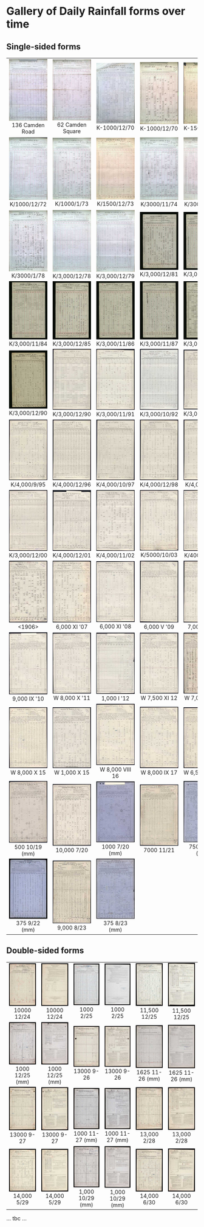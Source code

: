 # Gallery of Daily Rainfall forms over time

## Single-sided forms

<table border="0">
<tr>
<td align=center>
<a href="./page_images/DRain_1861-1870_Lancashire_p0003.jpg"><img src="./page_thumbnails/DRain_1861-1870_Lancashire_p0003.jpg" style="width:150px"></a>
<br/>136 Camden Road
</td>
<td align=center>
<a href="./page_images/DRain_1861-1870_Leicestershire_p0006.jpg"><img src="./page_thumbnails/DRain_1861-1870_Leicestershire_p0006.jpg" style="width:150px"></a>
<br/>62 Camden Square
</td>
<td align=center>
<a href="./page_images/DRain_1861-1870_Yorkshire_p0017.jpg"><img src="./page_thumbnails/DRain_1861-1870_Yorkshire_p0017.jpg" style="width:150px"></a>
<br/>K-1000/12/70
</td>
<td align=center>
<a href="./page_images/DRain_1871-1880_Cambridgeshire_p0143.jpg"><img src="./page_thumbnails/DRain_1871-1880_Cambridgeshire_p0143.jpg" style="width:150px"></a>
<br/>K-1000/12/70
</td>
<td align=center>
<a href="./page_images/DRain_1871-1880_Cambridgeshire_p0019.jpg"><img src="./page_thumbnails/DRain_1871-1880_Cambridgeshire_p0019.jpg" style="width:150px"></a>
<br/>K-1500/12/71
</td>
<td align=center>
<a href="./page_images/DRain_1871-1880_Cambridgeshire_p0020.jpg"><img src="./page_thumbnails/DRain_1871-1880_Cambridgeshire_p0020.jpg" style="width:150px"></a>
<br/>K/1000/9/72
</td>
</tr>
<tr>
<td align=center>
<a href="./page_images/DRain_1871-1880_Cambridgeshire_p0158.jpg"><img src="./page_thumbnails/DRain_1871-1880_Cambridgeshire_p0158.jpg" style="width:150px"></a>
<br/>K/1000/12/72
</td>
<td align=center>
<a href="./page_images/DRain_1871-1880_Cambridgeshire_p0138.jpg"><img src="./page_thumbnails/DRain_1871-1880_Cambridgeshire_p0138.jpg" style="width:150px"></a>
<br/>K/1000/1/73
</td>
<td align=center>
<a href="./page_images/DRain_1871-1880_Cambridgeshire_p0010.jpg"><img src="./page_thumbnails/DRain_1871-1880_Cambridgeshire_p0010.jpg" style="width:150px"></a>
<br/>K/1500/12/73
</td>
<td align=center>
<a href="./page_images/DRain_1871-1880_Cambridgeshire_p0119.jpg"><img src="./page_thumbnails/DRain_1871-1880_Cambridgeshire_p0119.jpg" style="width:150px"></a>
<br/>K/3000/11/74
</td>
<td align=center>
<a href="./page_images/DRain_1871-1880_Cambridgeshire_p0067.jpg"><img src="./page_thumbnails/DRain_1871-1880_Cambridgeshire_p0067.jpg" style="width:150px"></a>
<br/>K/3000/12/75
</td>
<td align=center>
<a href="./page_images/DRain_1871-1880_Cambridgeshire_p0100.jpg"><img src="./page_thumbnails/DRain_1871-1880_Cambridgeshire_p0100.jpg" style="width:150px"></a>
<br/>K/3000/12/76
</td>
</tr>
<tr>
<td align=center>
<a href="./page_images/DRain_1871-1880_Cambridgeshire_p0129.jpg"><img src="./page_thumbnails/DRain_1871-1880_Cambridgeshire_p0129.jpg" style="width:150px"></a>
<br/>K/3000/1/78
</td>
<td align=center>
<a href="./page_images/DRain_1871-1880_Cambridgeshire_p0093.jpg"><img src="./page_thumbnails/DRain_1871-1880_Cambridgeshire_p0093.jpg" style="width:150px"></a>
<br/>K/3,000/12/78
</td>
<td align=center>
<a href="./page_images/DRain_1871-1880_Cambridgeshire_p0006.jpg"><img src="./page_thumbnails/DRain_1871-1880_Cambridgeshire_p0006.jpg" style="width:150px"></a>
<br/>K/3,000/12/79
</td>
<td align=center>
<a href="./page_images/DRain_1881-1890_Cambridgeshire_p0066.jpg"><img src="./page_thumbnails/DRain_1881-1890_Cambridgeshire_p0066.jpg" style="width:150px"></a>
<br/>K/3,000/12/81
</td>
<td align=center>
<a href="./page_images/DRain_1881-1890_Cambridgeshire_p0003.jpg"><img src="./page_thumbnails/DRain_1881-1890_Cambridgeshire_p0003.jpg" style="width:150px"></a>
<br/>K/3,000/12/82
</td>
<td align=center>
<a href="./page_images/DRain_1881-1890_Cambridgeshire_p0004.jpg"><img src="./page_thumbnails/DRain_1881-1890_Cambridgeshire_p0004.jpg" style="width:150px"></a>
<br/>K/3,000/12/83
</td>
</tr>
<tr>
<td align=center>
<a href="./page_images/DRain_1881-1890_Cambridgeshire_p0092.jpg"><img src="./page_thumbnails/DRain_1881-1890_Cambridgeshire_p0092.jpg" style="width:150px"></a>
<br/>K/3,000/11/84
</td>
<td align=center>
<a href="./page_images/DRain_1881-1890_Cambridgeshire_p0070.jpg"><img src="./page_thumbnails/DRain_1881-1890_Cambridgeshire_p0070.jpg" style="width:150px"></a>
<br/>K/3,000/12/85
</td>
<td align=center>
<a href="./page_images/DRain_1881-1890_Cambridgeshire_p0053.jpg"><img src="./page_thumbnails/DRain_1881-1890_Cambridgeshire_p0053.jpg" style="width:150px"></a>
<br/>K/3,000/11/86
</td>
<td align=center>
<a href="./page_images/DRain_1881-1890_Cambridgeshire_p0062.jpg"><img src="./page_thumbnails/DRain_1881-1890_Cambridgeshire_p0062.jpg" style="width:150px"></a>
<br/>K/3,000/11/87
</td>
<td align=center>
<a href="./page_images/DRain_1881-1890_Cambridgeshire_p0031.jpg"><img src="./page_thumbnails/DRain_1881-1890_Cambridgeshire_p0031.jpg" style="width:150px"></a>
<br/>K/3,000/11/88
</td>
<td align=center>
<a href="./page_images/DRain_1881-1890_Cambridgeshire_p0048.jpg"><img src="./page_thumbnails/DRain_1881-1890_Cambridgeshire_p0048.jpg" style="width:150px"></a>
<br/>K/3,000/1/90
</td>
</tr>
<tr>
<td align=center>
<a href="./page_images/DRain_1881-1890_Cambridgeshire_p0064.jpg"><img src="./page_thumbnails/DRain_1881-1890_Cambridgeshire_p0064.jpg" style="width:150px"></a>
<br/>K/3,000/12/90
</td>
<td align=center>
<a href="./page_images/DRain_1891-1900_RainNos_Cambridgeshire_p0016.jpg"><img src="./page_thumbnails/DRain_1891-1900_RainNos_Cambridgeshire_p0016.jpg" style="width:150px"></a>
<br/>K/3,000/12/90
</td>
<td align=center>
<a href="./page_images/DRain_1891-1900_RainNos_Cambridgeshire_p0054.jpg"><img src="./page_thumbnails/DRain_1891-1900_RainNos_Cambridgeshire_p0054.jpg" style="width:150px"></a>
<br/>K/3,000/11/91
</td>
<td align=center>
<a href="./page_images/DRain_1891-1900_RainNos_Cambridgeshire_p0033.jpg"><img src="./page_thumbnails/DRain_1891-1900_RainNos_Cambridgeshire_p0033.jpg" style="width:150px"></a>
<br/>K/3,000/10/92
</td>
<td align=center>
<a href="./page_images/DRain_1891-1900_RainNos_Cambridgeshire_p0043.jpg"><img src="./page_thumbnails/DRain_1891-1900_RainNos_Cambridgeshire_p0043.jpg" style="width:150px"></a>
<br/>K/3,000/10/93
</td>
<td align=center>
<a href="./page_images/DRain_1891-1900_RainNos_Cambridgeshire_p0072.jpg"><img src="./page_thumbnails/DRain_1891-1900_RainNos_Cambridgeshire_p0072.jpg" style="width:150px"></a>
<br/>K/3,000/12/94
</td>
</tr>
<tr>
<td align=center>
<a href="./page_images/DRain_1891-1900_RainNos_Cambridgeshire_p0086.jpg"><img src="./page_thumbnails/DRain_1891-1900_RainNos_Cambridgeshire_p0086.jpg" style="width:150px"></a>
<br/>K/4,000/9/95
</td>
<td align=center>
<a href="./page_images/DRain_1891-1900_RainNos_Cambridgeshire_p0021.jpg"><img src="./page_thumbnails/DRain_1891-1900_RainNos_Cambridgeshire_p0021.jpg" style="width:150px"></a>
<br/>K/4,000/12/96
</td>
<td align=center>
<a href="./page_images/DRain_1891-1900_RainNos_Cambridgeshire_p0044.jpg"><img src="./page_thumbnails/DRain_1891-1900_RainNos_Cambridgeshire_p0044.jpg" style="width:150px"></a>
<br/>K/4,000/10/97
</td>
<td align=center>
<a href="./page_images/DRain_1891-1900_RainNos_Cambridgeshire_p0088.jpg"><img src="./page_thumbnails/DRain_1891-1900_RainNos_Cambridgeshire_p0088.jpg" style="width:150px"></a>
<br/>K/4,000/12/98
</td>
<td align=center>
<a href="./page_images/DRain_1891-1900_RainNos_Cambridgeshire_p0049.jpg"><img src="./page_thumbnails/DRain_1891-1900_RainNos_Cambridgeshire_p0049.jpg" style="width:150px"></a>
<br/>K/4,000/1/99
</td>
<td align=center>
<a href="./page_images/DRain_1891-1900_RainNos_Cambridgeshire_p0090.jpg"><img src="./page_thumbnails/DRain_1891-1900_RainNos_Cambridgeshire_p0090.jpg" style="width:150px"></a>
<br/>K/3,000/12/00
</td>
</tr>
<tr>
<td align=center>
<a href="./page_images/DRain_1901-1910_RainNos_Cambridgeshire_p0058.jpg"><img src="./page_thumbnails/DRain_1901-1910_RainNos_Cambridgeshire_p0058.jpg" style="width:150px"></a>
<br/>K/3,000/12/00
</td>
<td align=center>
<a href="./page_images/DRain_1901-1910_RainNos_Cambridgeshire_p0043.jpg"><img src="./page_thumbnails/DRain_1901-1910_RainNos_Cambridgeshire_p0043.jpg" style="width:150px"></a>
<br/>K/4,000/12/01
</td>
<td align=center>
<a href="./page_images/DRain_1901-1910_RainNos_Cambridgeshire_p0020.jpg"><img src="./page_thumbnails/DRain_1901-1910_RainNos_Cambridgeshire_p0020.jpg" style="width:150px"></a>
<br/>K/4,000/11/02
</td>
<td align=center>
<a href="./page_images/DRain_1901-1910_RainNos_Cambridgeshire_p0093.jpg"><img src="./page_thumbnails/DRain_1901-1910_RainNos_Cambridgeshire_p0093.jpg" style="width:150px"></a>
<br/>K/5000/10/03
</td>
<td align=center>
<a href="./page_images/DRain_1901-1910_RainNos_Cambridgeshire_p0046.jpg"><img src="./page_thumbnails/DRain_1901-1910_RainNos_Cambridgeshire_p0046.jpg" style="width:150px"></a>
<br/>K/4000/12/04
</td>
<td align=center>
<a href="./page_images/DRain_1901-1910_RainNos_Cambridgeshire_p0028.jpg"><img src="./page_thumbnails/DRain_1901-1910_RainNos_Cambridgeshire_p0028.jpg" style="width:150px"></a>
<br/>K/5000/11/05
</td>
</tr>
<tr>
<td align=center>
<a href="./page_images/DRain_1901-1910_RainNos_Cambridgeshire_p0086.jpg"><img src="./page_thumbnails/DRain_1901-1910_RainNos_Cambridgeshire_p0086.jpg" style="width:150px"></a>
<br/><1906>
</td>
<td align=center>
<a href="./page_images/DRain_1901-1910_RainNos_Cambridgeshire_p0105.jpg"><img src="./page_thumbnails/DRain_1901-1910_RainNos_Cambridgeshire_p0105.jpg" style="width:150px"></a>
<br/>6,000 XI '07
</td>
<td align=center>
<a href="./page_images/DRain_1901-1910_RainNos_Cambridgeshire_p0023.jpg"><img src="./page_thumbnails/DRain_1901-1910_RainNos_Cambridgeshire_p0023.jpg" style="width:150px"></a>
<br/>6,000 XI '08
</td>
<td align=center>
<a href="./page_images/DRain_1901-1910_RainNos_Cambridgeshire_p0017.jpg"><img src="./page_thumbnails/DRain_1901-1910_RainNos_Cambridgeshire_p0017.jpg" style="width:150px"></a>
<br/>6,000 V '09
</td>
<td align=center>
<a href="./page_images/DRain_1901-1910_RainNos_Cambridgeshire_p0076.jpg"><img src="./page_thumbnails/DRain_1901-1910_RainNos_Cambridgeshire_p0076.jpg" style="width:150px"></a>
<br/>7,000 X '09
</td>
<td align=center>
<a href="./page_images/DRain_1901-1910_RainNos_Cambridgeshire_p0090.jpg"><img src="./page_thumbnails/DRain_1901-1910_RainNos_Cambridgeshire_p0090.jpg" style="width:150px"></a>
<br/>9,000 IX '10
</td>
</tr>
<tr>
<td align=center>
<a href="./page_images/DRain_1911-1920_RainNos_Cambridgeshire_p0049.jpg"><img src="./page_thumbnails/DRain_1911-1920_RainNos_Cambridgeshire_p0049.jpg" style="width:150px"></a>
<br/>9,000 IX '10
</td>
<td align=center>
<a href="./page_images/DRain_1911-1920_RainNos_Cambridgeshire_p0077.jpg"><img src="./page_thumbnails/DRain_1911-1920_RainNos_Cambridgeshire_p0077.jpg" style="width:150px"></a>
<br/>W 8,000 X '11
</td>
<td align=center>
<a href="./page_images/DRain_1911-1920_RainNos_Cambridgeshire_p0011.jpg"><img src="./page_thumbnails/DRain_1911-1920_RainNos_Cambridgeshire_p0011.jpg" style="width:150px"></a>
<br/>1,000 I '12
</td>
<td align=center>
<a href="./page_images/DRain_1911-1920_RainNos_Cambridgeshire_p0105.jpg"><img src="./page_thumbnails/DRain_1911-1920_RainNos_Cambridgeshire_p0105.jpg" style="width:150px"></a>
<br/>W 7,500 XI 12
</td>
<td align=center>
<a href="./page_images/DRain_1911-1920_RainNos_Cambridgeshire_p0046.jpg"><img src="./page_thumbnails/DRain_1911-1920_RainNos_Cambridgeshire_p0046.jpg" style="width:150px"></a>
<br/>W 7,000 XI 13
</td>
<td align=center>
<a href="./page_images/DRain_1911-1920_RainNos_Cambridgeshire_p0009.jpg"><img src="./page_thumbnails/DRain_1911-1920_RainNos_Cambridgeshire_p0009.jpg" style="width:150px"></a>
<br/>W 8,000 X 14
</td>
</tr>
<tr>
<td align=center>
<a href="./page_images/DRain_1911-1920_RainNos_Cambridgeshire_p0038.jpg"><img src="./page_thumbnails/DRain_1911-1920_RainNos_Cambridgeshire_p0038.jpg" style="width:150px"></a>
<br/>W 8,000 X 15
</td>
<td align=center>
<a href="./page_images/DRain_1911-1920_RainNos_Cambridgeshire_p0109.jpg"><img src="./page_thumbnails/DRain_1911-1920_RainNos_Cambridgeshire_p0109.jpg" style="width:150px"></a>
<br/>W 1,000 X 15
</td>
<td align=center>
<a href="./page_images/DRain_1911-1920_RainNos_Cambridgeshire_p0082.jpg"><img src="./page_thumbnails/DRain_1911-1920_RainNos_Cambridgeshire_p0082.jpg" style="width:150px"></a>
<br/>W 8,000 VIII 16
</td>
<td align=center>
<a href="./page_images/DRain_1911-1920_RainNos_Cambridgeshire_p0016.jpg"><img src="./page_thumbnails/DRain_1911-1920_RainNos_Cambridgeshire_p0016.jpg" style="width:150px"></a>
<br/>W 8,000 IX 17
</td>
<td align=center>
<a href="./page_images/DRain_1911-1920_RainNos_Cambridgeshire_p0057.jpg"><img src="./page_thumbnails/DRain_1911-1920_RainNos_Cambridgeshire_p0057.jpg" style="width:150px"></a>
<br/>W 6,500 VII 18
</td>
<td align=center>
<a href="./page_images/DRain_1911-1920_RainNos_Cambridgeshire_p0195.jpg"><img src="./page_thumbnails/DRain_1911-1920_RainNos_Cambridgeshire_p0195.jpg" style="width:150px"></a>
<br/>7500 10/19
</td>
</tr>
<tr>
<td align=center>
<a href="./page_images/DRain_1911-1920_RainNos_Cambridgeshire_p0098.jpg"><img src="./page_thumbnails/DRain_1911-1920_RainNos_Cambridgeshire_p0098.jpg" style="width:150px"></a>
<br/>500 10/19 (mm)
</td>
<td align=center>
<a href="./page_images/DRain_1911-1920_RainNos_Cambridgeshire_p0018.jpg"><img src="./page_thumbnails/DRain_1911-1920_RainNos_Cambridgeshire_p0018.jpg" style="width:150px"></a>
<br/>10,000 7/20
</td>
<td align=center>
<a href="./page_images/DRain_1921-1930_RainNos_Cambridgeshire_p0037.jpg"><img src="./page_thumbnails/DRain_1921-1930_RainNos_Cambridgeshire_p0037.jpg" style="width:150px"></a>
<br/>1000 7/20 (mm)
</td>
<td align=center>
<a href="./page_images/DRain_1921-1930_RainNos_Cambridgeshire_p0065.jpg"><img src="./page_thumbnails/DRain_1921-1930_RainNos_Cambridgeshire_p0065.jpg" style="width:150px"></a>
<br/>7000 11/21
</td>
<td align=center>
<a href="./page_images/DRain_1921-1930_RainNos_Cambridgeshire_p0039.jpg"><img src="./page_thumbnails/DRain_1921-1930_RainNos_Cambridgeshire_p0039.jpg" style="width:150px"></a>
<br/>750 11/21 (mm)
</td>
<td align=center>
<a href="./page_images/DRain_1921-1930_RainNos_Cambridgeshire_p0025.jpg"><img src="./page_thumbnails/DRain_1921-1930_RainNos_Cambridgeshire_p0025.jpg" style="width:150px"></a>
<br/>8,000 9/22
</td>
</tr>
<tr>
<td align=center>
<a href="./page_images/DRain_1924_All_Counties_Part1_p0182.jpg"><img src="./page_thumbnails/DRain_1924_All_Counties_Part1_p0182.jpg" style="width:150px"></a>
<br/>375 9/22 (mm)
</td>
<td align=center>
<a href="./page_images/DRain_1921-1930_RainNos_Cambridgeshire_p0066.jpg"><img src="./page_thumbnails/DRain_1921-1930_RainNos_Cambridgeshire_p0066.jpg" style="width:150px"></a>
<br/>9,000 8/23
</td>
<td align=center>
<a href="./page_images/DRain_1921-1930_RainNos_Cambridgeshire_p0043.jpg"><img src="./page_thumbnails/DRain_1921-1930_RainNos_Cambridgeshire_p0043.jpg" style="width:150px"></a>
<br/>375 8/23 (mm)
</td>
</table>

## Double-sided forms

<table border="0">
<tr>
<td align=center>
<a href="./page_images/DRain_1924_All_Counties_Part1_p0141.jpg"><img src="./page_thumbnails/DRain_1924_All_Counties_Part1_p0141.jpg" style="width:150px"></a>
<br/>10000 12/24
</td>
<td align=center>
<a href="./page_images/DRain_1924_All_Counties_Part1_p0142.jpg"><img src="./page_thumbnails/DRain_1924_All_Counties_Part1_p0142.jpg" style="width:150px"></a>
<br/>10000 12/24
</td>
<td align=center>
<a href="./page_images/DRain_1926_Wigtown_To_Argyll_Part2_p0004.jpg"><img src="./page_thumbnails/DRain_1926_Wigtown_To_Argyll_Part2_p0004.jpg" style="width:150px"></a>
<br/>1000 2/25
</td>
<td align=center>
<a href="./page_images/DRain_1926_Wigtown_To_Argyll_Part2_p0005.jpg"><img src="./page_thumbnails/DRain_1926_Wigtown_To_Argyll_Part2_p0005.jpg" style="width:150px"></a>
<br/>1000 2/25
</td>
<td align=center>
<a href="./page_images/DRain_1925_Clackmannan_To_Shetland_Part1_p0071.jpg"><img src="./page_thumbnails/DRain_1925_Clackmannan_To_Shetland_Part1_p0071.jpg" style="width:150px"></a>
<br/>11,500 12/25
</td>
<td align=center>
<a href="./page_images/DRain_1925_Clackmannan_To_Shetland_Part1_p0072.jpg"><img src="./page_thumbnails/DRain_1925_Clackmannan_To_Shetland_Part1_p0072.jpg" style="width:150px"></a>
<br/>11,500 12/25
</td>
</tr>
<tr>
<td align=center>
<a href="./page_images/DRain_1930_Wigtown_to_Argyll_Part2_p0120.jpg"><img src="./page_thumbnails/DRain_1930_Wigtown_to_Argyll_Part2_p0120.jpg" style="width:150px"></a>
<br/>1000 12/25 (mm)
</td>
<td align=center>
<a href="./page_images/DRain_1930_Wigtown_to_Argyll_Part2_p0121.jpg"><img src="./page_thumbnails/DRain_1930_Wigtown_to_Argyll_Part2_p0121.jpg" style="width:150px"></a>
<br/>1000 12/25 (mm)
</td>
<td align=center>
<a href="./page_images/DRain_1927_Clackmannan_To_Shetland_Part2_p0058.jpg"><img src="./page_thumbnails/DRain_1927_Clackmannan_To_Shetland_Part2_p0058.jpg" style="width:150px"></a>
<br/>13000 9-26
</td>
<td align=center>
<a href="./page_images/DRain_1927_Clackmannan_To_Shetland_Part2_p0059.jpg"><img src="./page_thumbnails/DRain_1927_Clackmannan_To_Shetland_Part2_p0059.jpg" style="width:150px"></a>
<br/>13000 9-26
</td>
<td align=center>
<a href="./page_images/DRain_1927_Clackmannan_To_Shetland_Part1_p0059.jpg"><img src="./page_thumbnails/DRain_1927_Clackmannan_To_Shetland_Part1_p0059.jpg" style="width:150px"></a>
<br/>1625 11-26 (mm)
</td>
<td align=center>
<a href="./page_images/DRain_1927_Clackmannan_To_Shetland_Part1_p0060.jpg"><img src="./page_thumbnails/DRain_1927_Clackmannan_To_Shetland_Part1_p0060.jpg" style="width:150px"></a>
<br/>1625 11-26 (mm)
</td>
</tr>
<tr>
<td align=center>
<a href="./page_images/DRain_1928_Wigtown_To_Argyll_Part1_p0017.jpg"><img src="./page_thumbnails/DRain_1928_Wigtown_To_Argyll_Part1_p0017.jpg" style="width:150px"></a>
<br/>13000 9-27
</td>
<td align=center>
<a href="./page_images/DRain_1928_Wigtown_To_Argyll_Part1_p0018.jpg"><img src="./page_thumbnails/DRain_1928_Wigtown_To_Argyll_Part1_p0018.jpg" style="width:150px"></a>
<br/>13000 9-27
</td>
<td align=center>
<a href="./page_images/DRain_1928_Wigtown_To_Argyll_Part1_p0200.jpg"><img src="./page_thumbnails/DRain_1928_Wigtown_To_Argyll_Part1_p0200.jpg" style="width:150px"></a>
<br/>1000 11-27 (mm)
</td>
<td align=center>
<a href="./page_images/DRain_1928_Wigtown_To_Argyll_Part1_p0201.jpg"><img src="./page_thumbnails/DRain_1928_Wigtown_To_Argyll_Part1_p0201.jpg" style="width:150px"></a>
<br/>1000 11-27 (mm)
</td>
<td align=center>
<a href="./page_images/DRain_1928_Wigtown_To_Argyll_Part1_p0041.jpg"><img src="./page_thumbnails/DRain_1928_Wigtown_To_Argyll_Part1_p0041.jpg" style="width:150px"></a>
<br/>13,000 2/28
</td>
<td align=center>
<a href="./page_images/DRain_1928_Wigtown_To_Argyll_Part1_p0042.jpg"><img src="./page_thumbnails/DRain_1928_Wigtown_To_Argyll_Part1_p0042.jpg" style="width:150px"></a>
<br/>13,000 2/28
</td>
</tr>
<tr>
<td align=center>
<a href="./page_images/DRain_1929_Clackmannan_To_Shetland_Part2_p0014.jpg"><img src="./page_thumbnails/DRain_1929_Clackmannan_To_Shetland_Part2_p0014.jpg" style="width:150px"></a>
<br/>14,000 5/29
</td>
<td align=center>
<a href="./page_images/DRain_1929_Clackmannan_To_Shetland_Part2_p0015.jpg"><img src="./page_thumbnails/DRain_1929_Clackmannan_To_Shetland_Part2_p0015.jpg" style="width:150px"></a>
<br/>14,000 5/29
</td>
<td align=center>
<a href="./page_images/DRain_1930_Wigtown_to_Argyll_Part2_p0115.jpg"><img src="./page_thumbnails/DRain_1930_Wigtown_to_Argyll_Part2_p0115.jpg" style="width:150px"></a>
<br/>1,000 10/29 (mm)
</td>
<td align=center>
<a href="./page_images/DRain_1930_Wigtown_to_Argyll_Part2_p0116.jpg"><img src="./page_thumbnails/DRain_1930_Wigtown_to_Argyll_Part2_p0116.jpg" style="width:150px"></a>
<br/>1,000 10/29 (mm)
</td>
<td align=center>
<a href="./page_images/DRain_1930_Wigtown_to_Argyll_Part2_p0040.jpg"><img src="./page_thumbnails/DRain_1930_Wigtown_to_Argyll_Part2_p0040.jpg" style="width:150px"></a>
<br/>14,000 6/30
</td>
<td align=center>
<a href="./page_images/DRain_1930_Wigtown_to_Argyll_Part2_p0041.jpg"><img src="./page_thumbnails/DRain_1930_Wigtown_to_Argyll_Part2_p0041.jpg" style="width:150px"></a>
<br/>14,000 6/30
</td>
</tr>
</table>

… tbc …
